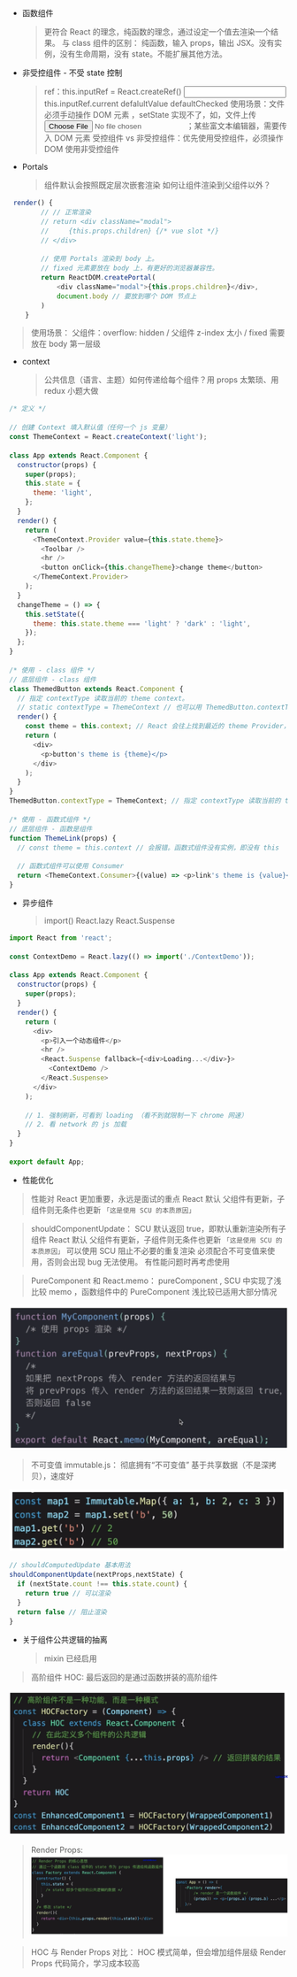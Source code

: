 - 函数组件

  > 更符合 React 的理念，纯函数的理念，通过设定一个值去渲染一个结果。
  > 与 class 组件的区别： 纯函数，输入 props，输出 JSX。没有实例，没有生命周期，没有 state。不能扩展其他方法。

- 非受控组件 - 不受 state 控制

  > ref：this.inputRef = React.createRef() <Input ref = {this.inputRef}> this.inputRef.current
  > defalultValue defaultChecked
  > 使用场景：文件必须手动操作 DOM 元素 ，setState 实现不了，如，文件上传 <input type='file'> ；某些富文本编辑器，需要传入 DOM 元素
  > 受控组件 vs 非受控组件：优先使用受控组件，必须操作 DOM 使用非受控组件

- Portals

  > 组件默认会按照既定层次嵌套渲染
  > 如何让组件渲染到父组件以外？

```javascript
 render() {
        // // 正常渲染
        // return <div className="modal">
        //     {this.props.children} {/* vue slot */}
        // </div>

        // 使用 Portals 渲染到 body 上。
        // fixed 元素要放在 body 上，有更好的浏览器兼容性。
        return ReactDOM.createPortal(
            <div className="modal">{this.props.children}</div>,
            document.body // 要放到哪个 DOM 节点上
        )
    }
```

> 使用场景：
> 父组件：overflow: hidden / 父组件 z-index 太小 / fixed 需要放在 body 第一层级

- context

  > 公共信息（语言、主题）如何传递给每个组件？用 props 太繁琐、用 redux 小题大做

```js
/* 定义 */

// 创建 Context 填入默认值（任何一个 js 变量）
const ThemeContext = React.createContext('light');

class App extends React.Component {
  constructor(props) {
    super(props);
    this.state = {
      theme: 'light',
    };
  }
  render() {
    return (
      <ThemeContext.Provider value={this.state.theme}>
        <Toolbar />
        <hr />
        <button onClick={this.changeTheme}>change theme</button>
      </ThemeContext.Provider>
    );
  }
  changeTheme = () => {
    this.setState({
      theme: this.state.theme === 'light' ? 'dark' : 'light',
    });
  };
}

/* 使用 - class 组件 */
// 底层组件 - class 组件
class ThemedButton extends React.Component {
  // 指定 contextType 读取当前的 theme context。
  // static contextType = ThemeContext // 也可以用 ThemedButton.contextType = ThemeContext
  render() {
    const theme = this.context; // React 会往上找到最近的 theme Provider，然后使用它的值。
    return (
      <div>
        <p>button's theme is {theme}</p>
      </div>
    );
  }
}
ThemedButton.contextType = ThemeContext; // 指定 contextType 读取当前的 theme context。

/* 使用 - 函数式组件 */
// 底层组件 - 函数是组件
function ThemeLink(props) {
  // const theme = this.context // 会报错。函数式组件没有实例，即没有 this

  // 函数式组件可以使用 Consumer
  return <ThemeContext.Consumer>{(value) => <p>link's theme is {value}</p>}</ThemeContext.Consumer>;
}
```

- 异步组件

  > import()
  > React.lazy
  > React.Suspense

```js
import React from 'react';

const ContextDemo = React.lazy(() => import('./ContextDemo'));

class App extends React.Component {
  constructor(props) {
    super(props);
  }
  render() {
    return (
      <div>
        <p>引入一个动态组件</p>
        <hr />
        <React.Suspense fallback={<div>Loading...</div>}>
          <ContextDemo />
        </React.Suspense>
      </div>
    );

    // 1. 强制刷新，可看到 loading （看不到就限制一下 chrome 网速）
    // 2. 看 network 的 js 加载
  }
}

export default App;
```

- 性能优化

> 性能对 React 更加重要，永远是面试的重点
> React 默认 父组件有更新，子组件则无条件也更新 `「这是使用 SCU 的本质原因」`

> shouldComponentUpdate：
> SCU 默认返回 true，即默认重新渲染所有子组件
> React 默认 父组件有更新，子组件则无条件也更新 `「这是使用 SCU 的本质原因」` 可以使用 SCU 阻止不必要的重复渲染
> 必须配合不可变值来使用，否则会出现 bug 无法使用。
> 有性能问题时再考虑使用

> PureComponent 和 React.memo：
> pureComponent , SCU 中实现了浅比较
> memo ，函数组件中的 PureComponent
> 浅比较已适用大部分情况

![memo的使用](./resource/002/memo的使用.png)

> 不可变值 immutable.js：
> 彻底拥有“不可变值”
> 基于共享数据（不是深拷贝），速度好

![不可变值](./resource/002/不可变值.png)

```Javascript
// shouldComputedUpdate 基本用法
shouldComponentUpdate(nextProps,nextState) {
  if (nextState.count !== this.state.count) {
    return true // 可以渲染
  }
  return false // 阻止渲染
}

```

- 关于组件公共逻辑的抽离
  > mixin 已经启用

> 高阶组件 HOC:
> 最后返回的是通过函数拼装的高阶组件

![高阶组件基本用法](./resource/002/高阶组件基本用法.png)

> Render Props:
> ![renderProps](./resource/002/renderProps.png)

> HOC 与 Render Props 对比：
> HOC 模式简单，但会增加组件层级
> Render Props 代码简介，学习成本较高
